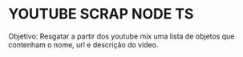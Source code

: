 # YOUTUBE SCRAP NODE TS

Objetivo:
Resgatar a partir dos youtube mix uma lista de objetos que contenham o nome, url e descrição do vídeo.
